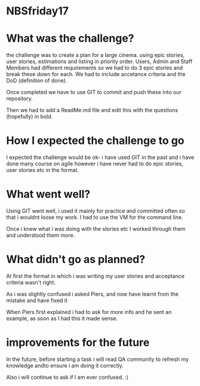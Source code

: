 # NBSfriday17


# What was the challenge?
the challenge was to create a plan for a large cinema. using epic stories, user stories, estimations and listing in priority order. 
Users, Admin and Staff Members had different requirements so we had to do 3 epic stories and break these down for each. 
We had to include accetance criteria and the DoD (definition of done).

Once completed we have to use GIT to commit and push these into our repository. 

Then we had to add a ReadMe.md file and edit this with the questions (hopefully) in bold. 

# How I expected the challenge to go
I expected the challenge would be ok- i have used GIT in the past and i have done many course on agile however i have never had to do epic stories, user stories etc in the format.


# What went well?
Using GIT went well, i used it mainly for practice and committed often so that i wouldnt loose my work. I had to use the VM for the command line. 

Once i knew what i was doing with the stories etc I worked through them and understood them more.

# What didn't go as planned?
At first the format in which i was writing my user stories and acceptance criteria wasn't right. 

As i was slightly confused i asked Piers, and now have learnt from the mistake and have fixed it

When Piers first explained i had to ask for more info and he sent an example, as soon as I had this it made sense. 

# improvements for the future
In the future, before starting a task i will read QA community to refresh my knowledge andto ensure i am doing it correctly.

Also i will continue to ask if I am ever confused. :) 
